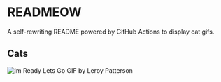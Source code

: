 # READMEOW

A self-rewriting README powered by GitHub Actions to display cat gifs.

## Cats

![Im Ready Lets Go GIF by Leroy Patterson](https://media2.giphy.com/media/CjmvTCZf2U3p09Cn0h/200.gif?cid=9acd02dazc3u4a3kovdqt5mu3yiufn0qoqxazaihs1kg0ov3&ep=v1_gifs_search&rid=200.gif&ct=g)
